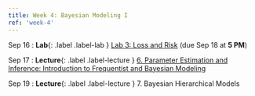 ```yaml
---
title: Week 4: Bayesian Modeling I
ref: 'week-4'
---
```

Sep 16
: **Lab**{: .label .label-lab } [Lab 3: Loss and Risk](https://data102.datahub.berkeley.edu/hub/user-redirect/git-pull?repo=https%3A%2F%2Fgithub.com%2Fds-102%2Ffa24-materials&urlpath=lab%2Ftree%2Ffa24-materials%2F%2Flab%2Flab03%2Flab03.ipynb&branch=main) (due Sep 18 at **5 PM**)

Sep 17
: **Lecture**{: .label .label-lecture } [6. Parameter Estimation and Inference: Introduction to Frequentist and Bayesian Modeling](lecture/lec06)

Sep 19
: **Lecture**{: .label .label-lecture } 7. Bayesian Hierarchical Models
